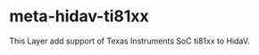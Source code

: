 meta-hidav-ti81xx
=================

This Layer add support of Texas Instruments SoC ti81xx to HidaV.